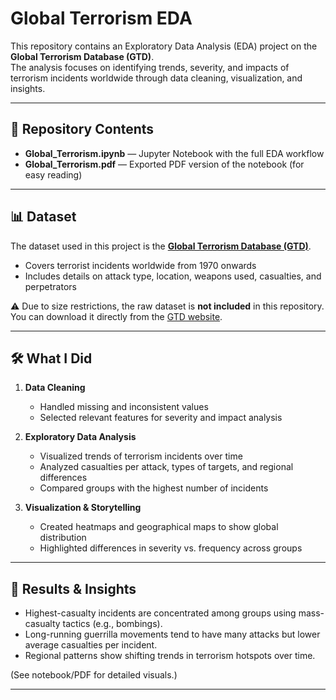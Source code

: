 # Global Terrorism EDA

This repository contains an Exploratory Data Analysis (EDA) project on the **Global Terrorism Database (GTD)**.  
The analysis focuses on identifying trends, severity, and impacts of terrorism incidents worldwide through data cleaning, visualization, and insights.

---

## 📂 Repository Contents
- **Global_Terrorism.ipynb** — Jupyter Notebook with the full EDA workflow  
- **Global_Terrorism.pdf** — Exported PDF version of the notebook (for easy reading)  

---

## 📊 Dataset
The dataset used in this project is the **[Global Terrorism Database (GTD)](https://www.kaggle.com/datasets/START-UMD/gtd)**.  
- Covers terrorist incidents worldwide from 1970 onwards  
- Includes details on attack type, location, weapons used, casualties, and perpetrators  

⚠️ Due to size restrictions, the raw dataset is **not included** in this repository. You can download it directly from the [GTD website](https://www.kaggle.com/datasets/START-UMD/gtd).

---

## 🛠️ What I Did
1. **Data Cleaning**
   - Handled missing and inconsistent values  
   - Selected relevant features for severity and impact analysis  

2. **Exploratory Data Analysis**
   - Visualized trends of terrorism incidents over time  
   - Analyzed casualties per attack, types of targets, and regional differences  
   - Compared groups with the highest number of incidents  

3. **Visualization & Storytelling**
   - Created heatmaps and geographical maps to show global distribution  
   - Highlighted differences in severity vs. frequency across groups  

---

## 📌 Results & Insights
- Highest-casualty incidents are concentrated among groups using mass-casualty tactics (e.g., bombings).  
- Long-running guerrilla movements tend to have many attacks but lower average casualties per incident.  
- Regional patterns show shifting trends in terrorism hotspots over time.  

(See notebook/PDF for detailed visuals.)

---

